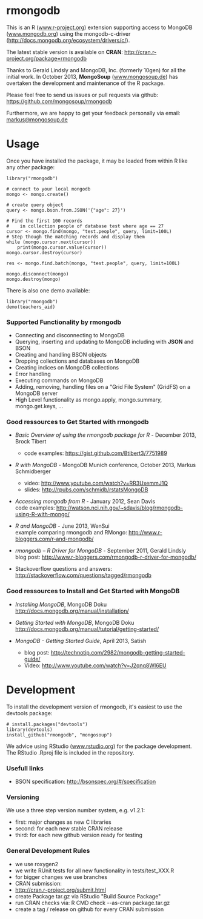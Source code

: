 rmongodb
===================

This is an R (www.r-project.org) extension supporting access to MongoDB (www.mongodb.org) using the mongodb-c-driver (http://docs.mongodb.org/ecosystem/drivers/c/).

The latest stable version is available on **CRAN**: http://cran.r-project.org/package=rmongodb

Thanks to Gerald Lindsly and MongoDB, Inc. (formerly 10gen) for all the initial work. 
In October 2013, **MongoSoup** (www.mongosoup.de) has overtaken the development and maintenance of the R package. 

Please feel free to send us issues or pull requests via github: https://github.com/mongosoup/rmongodb

Furthermore, we are happy to get your feedback personally via email: markus@mongosoup.de



Usage
==================
Once you have installed the package, it may be loaded from within R like any other package:

    library("rmongodb")
    
    # connect to your local mongodb
    mongo <- mongo.create()
    
    # create query object 
    query <- mongo.bson.from.JSON('{"age": 27}')

    # Find the first 100 records
    #    in collection people of database test where age == 27
    cursor <- mongo.find(mongo, "test.people", query, limit=100L)
    # Step though the matching records and display them
    while (mongo.cursor.next(cursor))
        print(mongo.cursor.value(cursor))
    mongo.cursor.destroy(cursor)
    
    res <- mongo.find.batch(mongo, "test.people", query, limit=100L)
    
    mongo.disconnect(mongo)
    mongo.destroy(mongo)

There is also one demo available:
  
    library("rmongodb")
    demo(teachers_aid)


### Supported Functionality by rmongodb
* Connecting and disconnecting to MongoDB
* Querying, inserting and updating to MongoDB including with **JSON** and BSON
* Creating and handling BSON objects
* Dropping collections and databases on MongoDB
* Creating indices on MongoDB collections
* Error handling
* Executing commands on MongoDB
* Adding, removing, handling files on a "Grid File System" (GridFS) on a 
MongoDB server
* High Level functionality as mongo.apply, mongo.summary, mongo.get.keys, ...


### Good ressources to Get Started with rmongodb
* *Basic Overview of using the rmongodb package for R* - December 2013, Brock Tibert
  * code examples: https://gist.github.com/Btibert3/7751989

* *R with MongoDB* - MongoDB Munich conference, October 2013, Markus Schmidberger
  * video: http://www.youtube.com/watch?v=RR3UxemmJ1Q
  * slides: http://rpubs.com/schmidb/rstatsMongoDB

* *Accessing mongodb from R* - January 2012, Sean Davis  
  code examples: http://watson.nci.nih.gov/~sdavis/blog/rmongodb-using-R-with-mongo/

* *R and MongoDB* - June 2013, WenSui  
  example comparing rmongodb and RMongo: http://www.r-bloggers.com/r-and-mongodb/
 
* *rmongodb – R Driver for MongoDB* - September 2011, Gerald Lindsly  
  blog post: http://www.r-bloggers.com/rmongodb-r-driver-for-mongodb/

* Stackoverflow questions and answers:  
  http://stackoverflow.com/questions/tagged/rmongodb


### Good ressources to Install and Get Started with MongoDB
* *Installing MongoDB*, MongoDB Doku  
  http://docs.mongodb.org/manual/installation/

* *Getting Started with MongoDB*, MongoDB Doku  
  http://docs.mongodb.org/manual/tutorial/getting-started/

* *MongoDB - Getting Started Guide*, April 2013, Satish
  * blog post: http://technotip.com/2982/mongodb-getting-started-guide/
  * Video: http://www.youtube.com/watch?v=J2qnq8WI6EU


Development
==================

To install the development version of rmongodb, it's easiest to use the devtools package:

    # install.packages("devtools")
    library(devtools)
    install_github("rmongodb", "mongosoup")
    
We advice using RStudio (www.rstudio.org) for the package development. The RStudio .Rproj file is included in the repository.

### Usefull links
* BSON specification: http://bsonspec.org/#/specification

### Versioning
We use a three step version number system, e.g. v1.2.1:
* first: major changes as new C libraries
* second: for each new stable CRAN release
* third: for each new github version ready for testing

### General Development Rules
* we use roxygen2
* we write RUnit tests for all new functionality in tests/test_XXX.R
* for bigger changes we use branches
* CRAN submission:
 * http://cran.r-project.org/submit.html
 * create Package tar.gz via RStudio "Build Source Package"
 * run CRAN checks via: R CMD check --as-cran package.tar.gz
 * create a tag / release on github for every CRAN submission